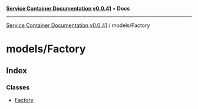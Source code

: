 [**Service Container Documentation v0.0.41**](../../README.md) • **Docs**

***

[Service Container Documentation v0.0.41](../../modules.md) / models/Factory

# models/Factory

## Index

### Classes

- [Factory](classes/Factory.md)
